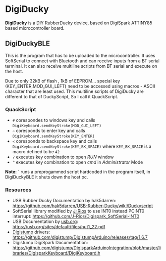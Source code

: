 # DigiDucky

**DigiDucky** is a DIY RubberDucky device, based on DigiSpark ATTINY85 based microcontroller board.

## DigiDuckyBLE

This is the program that has to be uploaded to the microcontroller. It uses SoftSerial to connect with Bluetooth and can receive inputs from a BT serial terminal.
It can also receive multiline scripts from BT serial and execute on the host.  

Due to only 32kB of flash , 1kB of EEPROM... special key (KEY_ENTER,MOD_GUI_LEFT) need to be accessed using macros - ASCII character that are least used. This multiline scripts of DigiDucky are different to that of DuckyScript, So I call it QuackScript.

### QuackScript

* `#` corespondes to windows key and calls `DigiKeyboard.sendKeyStroke(MOD_GUI_LEFT)`  
* `~` coresponds to enter key and calls `DigiKeyboard.sendKeyStroke(KEY_ENTER)`  
* `<` coresponds to backspace key and calls `DigiKeyboard.sendKeyStroke(KEY_BK_SPACE)` where `KEY_BK_SPACE` is a macro defined to be `42 ` 
* `?` executes key combination to open *RUN* window    
* `^` executes key combination to open *cmd* in *Administrator* Mode  
  
**Note:**  \` runs a preprogammed script hardcoded in the program itself, in DigiDuckyBLE it shuts down the host pc.

### Resources

* USB Rubber Ducky Documentation by hak5darren: https://github.com/hak5darren/USB-Rubber-Ducky/wiki/Duckyscript  
* SoftSerial library modified by [J-Rios](https://github.com/J-Rios) to use INT0 instead PCINT0 interrupt: https://github.com/J-Rios/Digispark_SoftSerial-INT0
* USB Documentation by [usb.org](https://usb.org/): https://usb.org/sites/default/files/hut1_22.pdf
* [Digistump](https://github.com/digistump) drivers: https://github.com/digistump/DigistumpArduino/releases/tag/1.6.7  
* Digistump DigiSpark Documentation: https://github.com/digistump/DigisparkArduinoIntegration/blob/master/libraries/DigisparkKeyboard/DigiKeyboard.h  
